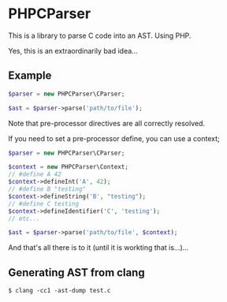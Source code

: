 # PHPCParser

This is a library to parse C code into an AST. Using PHP.

Yes, this is an extraordinarily bad idea...


## Example

```php
$parser = new PHPCParser\CParser;

$ast = $parser->parse('path/to/file');
```

Note that pre-processor directives are all correctly resolved.

If you need to set a pre-processor define, you can use a context;

```php
$parser = new PHPCParser\CParser;

$context = new PHPCParser\Context;
// #define A 42
$context->defineInt('A', 42);
// #define B "testing"
$context->defineString('B', "testing");
// #define C testing
$context->defineIdentifier('C', 'testing');
// etc... 

$ast = $parser->parse('path/to/file', $context);
```

And that's all there is to it (until it is workting that is...)...

## Generating AST from clang

```console
$ clang -cc1 -ast-dump test.c
```

